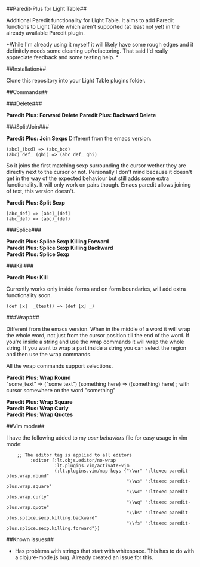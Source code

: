 ##Paredit-Plus for Light Table##

Additional Paredit functionality for Light Table. It aims to add Paredit functions to Light Table which aren't supported (at least not yet) in the already available Paredit plugin.

*While I'm already using it myself it will likely have some rough edges and it definitely needs some cleaning up/refactoring. That said I'd really appreciate feedback and some testing help.
*

##Installation##

Clone this repository into your Light Table plugins folder.

##Commands## 

###Delete###

**Paredit Plus: Forward Delete**
**Paredit Plus: Backward Delete**
  
###Split/Join###

**Paredit Plus: Join Sexps**
Different from the emacs version.

	(abc)_(bcd) => (abc_bcd)
	(abc) def_ (ghi) => (abc def_ ghi)

So it joins the first matching sexp surrounding the cursor wether they are directly next to the cursor or not. Personally I don't mind because it doesn't get in the way of the expected behaviour but still adds some extra functionality. It will only work on pairs though. Emacs paredit allows joining of text, this version doesn't.

**Paredit Plus: Split Sexp**

	[abc_def] => [abc]_[def]
	(abc_def) => (abc)_(def)

###Splice###

**Paredit Plus: Splice Sexp Killing Forward**  
**Paredit Plus: Splice Sexp Killing Backward**  
**Paredit Plus: Splice Sexp**  

###Kill###

**Paredit Plus: Kill**

Currently works only inside forms and on form boundaries, will add extra functionality soon.

	(def [x]  _(test)) => (def [x] _)

###Wrap###

Different from the emacs version. When in the middle of a word it will wrap the whole word, not just from the cursor position till the end of the word. If you're inside a string and use the wrap commands it will wrap the whole string. If you want to wrap a part inside a string you can select the region and then use the wrap commands.

All the wrap commands support selections.

**Paredit Plus: Wrap Round**  
	"some_text" => ("some text")
	(something here) => ((something) here) ; with cursor somewhere on the word "something"

**Paredit Plus: Wrap Square**  
**Paredit Plus: Wrap Curly**  
**Paredit Plus: Wrap Quotes**  

##Vim mode##

I have the following added to my *user.behaviors* file for easy usage in vim mode:

		;; The editor tag is applied to all editors
		     :editor [:lt.objs.editor/no-wrap
		              :lt.plugins.vim/activate-vim
		              (:lt.plugins.vim/map-keys {"\\wr" ":ltexec paredit-plus.wrap.round"
		                                         "\\ws" ":ltexec paredit-plus.wrap.square"
		                                         "\\wc" ":ltexec paredit-plus.wrap.curly"
		                                         "\\wq" ":ltexec paredit-plus.wrap.quote"
		                                         "\\bs" ":ltexec paredit-plus.splice.sexp.killing.backward"
		                                         "\\fs" ":ltexec paredit-plus.splice.sexp.killing.forward"})

##Known issues##

- Has problems with strings that start with whitespace. This has to do with a clojure-mode.js bug. Already created an issue for this.